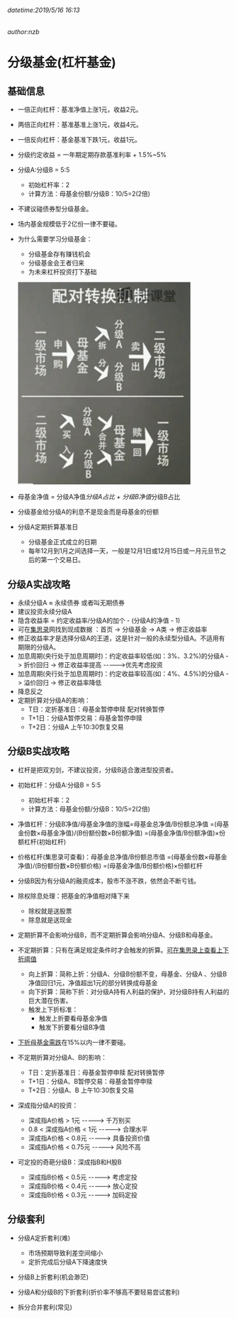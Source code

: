 ###### datetime:2019/5/16 16:13
###### author:nzb

# 分级基金(杠杆基金)

## 基础信息

 - 一倍正向杠杆：基准净值上涨1元，收益2元。
 - 两倍正向杠杆：基准基准上涨1元，收益4元。
 - 一倍反向杠杆：基金基准下跌1元，收益1元。
 - 分级约定收益 = 一年期定期存款基准利率 + 1.5%~5%
 - 分级A:分级B = 5:5 
    - 初始杠杆率：2 
    - 计算方法：母基金份额/分级B：10/5=2(2倍)
- 不建议碰债券型分级基金。
- 场内基金规模低于2亿份一律不要碰。
- 为什么需要学习分级基金：
    - 分级基金存有赚钱机会
    - 分级基金会王者归来
    - 为未来杠杆投资打下基础

  ![](../img/分级基金配对转换机制.png)
- 母基金净值 = 分级A净值*分级A占比 + 分级B净值*分级B占比
- 分级基金给分级A的利息不是现金而是母基金的份额
- 分级A定期折算基准日
    - 分级基金正式成立的日期
    - 每年12月到1月之间选择一天，一般是12月1日或12月15日或一月元旦节之后的第一个交易日。


## 分级A实战攻略

- 永续分级A ≈ 永续债券 或者叫无期债券
- 建议投资永续分级A
- 隐含收益率 = 约定收益率/分级A的加个 - (分级A的净值 - 1)  
- 可在[集思录](https://www.jisilu.cn/data/sfnew/#funda)网找到现成数据
：首页 -> 分级基金  -> A类 -> 修正收益率
- 修正收益率才是选择分级A的王道，这是针对一般的永续型分级A。不适用有期限的分级A。
- 加息周期(央行处于加息周期时)：约定收益率较低(如：3%、3.2%)的分级A  -> 折价回归 -> 修正收益率提高 ----->优先考虑投资
- 加息周期(央行处于加息周期时)：约定收益率较高(如：4%、4.5%)的分级A  -> 溢价回归 -> 修正收益率降低
- 降息反之
- 定期折算对分级A的影响：
    - T日：定折基准日：母基金暂停申赎 配对转换暂停
    - T+1日：分级A暂停交易：母基金暂停申赎
    - T+2日：分级A 上午10:30恢复交易


## 分级B实战攻略

- 杠杆是把双刃剑，不建议投资，分级B适合激进型投资者。

- 初始杠杆：分级A:分级B = 5:5 
    - 初始杠杆率：2 
    - 计算方法：母基金份额/分级B：10/5=2(2倍)

- 净值杠杆：分级B净值/母基金净值的涨幅=母基金总净值/B份额总净值
    =(母基金份数×母基金净值)/(B份额份数×B份额净值)
    =(母基金净值/B份额净值)×份额杠杆(初始杠杆)
    
- 价格杠杆(集思录可查看)：母基金总净值/B份额总市值
    =(母基金份数×母基金净值)/(B份额份数×B份额价格)
    =(母基金净值/B份额价格)×份额杠杆

- 分级B因为有分级A的融资成本，股市不涨不跌，依然会不断亏钱。

- 除权除息处理：把基金的净值相对降下来
    - 除权就是送股票
    - 除息就是送现金

- 定期折算不会影响分级B，而不定期折算会影响分级A、分级B和母基金。

- 不定期折算：只有在满足规定条件时才会触发的折算。[可在集思录上查看上下折阈值](https://www.jisilu.cn/data/sfnew/#fundm)
    - 向上折算：简称上折：分级A、分级B份额不变，母基金、分级A 、分级B净值回归1元，净值超出1元的部分转换成母基金
    - 向下折算：简称下折：对分级A持有人利益的保护，对分级B持有人利益的巨大潜在伤害。
    - 触发上下折标准：
        - 触发上折要看母基金净值
        - 触发下折要看分级B净值

- [下折母基金需跌](https://www.jisilu.cn/data/sfnew/#fundb)在15%以内一律不要碰。

- 不定期折算对分级A、B的影响：
    - T日：定折基准日：母基金暂停申赎 配对转换暂停
    - T+1日：分级A、B暂停交易：母基金暂停申赎
    - T+2日：分级A、B 上午10:30恢复交易

- 深成指分级A的投资：
    - 深成指A价格 > 1元 -----> 千万别买
    - 0.8 < 深成指A价格 < 1元 -----> 合理水平
    - 深成指A价格 < 0.8元 -----> 具备投资价值
    - 深成指A价格 < 0.75元 -----> 风险不高 

- 可定投的奇葩分级B：深成指B和H股B
    - 深成指B价格 < 0.5元 -----> 考虑定投
    - 深成指B价格 < 0.4元 -----> 放心定投
    - 深成指B价格 < 0.3元 -----> 加码定投


## 分级套利

- 分级A定折套利(难)
    - 市场预期导致利差空间缩小
    - 定折完成后分级A下降速度快

- 分级B上折套利(机会渺茫)

- 分级A和分级B的下折套利(折价率不够高不要轻易尝试套利)

- 拆分合并套利(常见)








